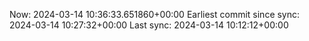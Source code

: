 Now: 2024-03-14 10:36:33.651860+00:00 Earliest commit since sync: 2024-03-14 10:27:32+00:00 Last sync: 2024-03-14 10:12:12+00:00
